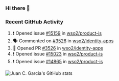 ### Hi there 👋

<!--
**jcgarciaa/jcgarciaa** is a ✨ _special_ ✨ repository because its `README.md` (this file) appears on your GitHub profile.

Here are some ideas to get you started:

- 🔭 I’m currently working on ...
- 🌱 I’m currently learning ...
- 👯 I’m looking to collaborate on ...
- 🤔 I’m looking for help with ...
- 💬 Ask me about ...
- 📫 How to reach me: ...
- 😄 Pronouns: ...
- ⚡ Fun fact: ...
-->

### Recent GitHub Activity

<!--START_SECTION:activity-->
1. ❗️ Opened issue [#15159](https://github.com/wso2/product-is/issues/15159) in [wso2/product-is](https://github.com/wso2/product-is)
2. 🗣 Commented on [#3526](https://github.com/wso2/identity-apps/issues/3526) in [wso2/identity-apps](https://github.com/wso2/identity-apps)
3. 💪 Opened PR [#3526](https://github.com/wso2/identity-apps/pull/3526) in [wso2/identity-apps](https://github.com/wso2/identity-apps)
4. ❗️ Opened issue [#15023](https://github.com/wso2/product-is/issues/15023) in [wso2/product-is](https://github.com/wso2/product-is)
5. ❗️ Opened issue [#14865](https://github.com/wso2/product-is/issues/14865) in [wso2/product-is](https://github.com/wso2/product-is)
<!--END_SECTION:activity-->

![Juan C. Garcia's GitHub stats](https://github-readme-stats.vercel.app/api?username=jcgarciaa&count_private=true&show_icons=true&hide_border=true)